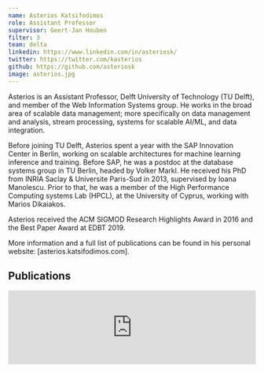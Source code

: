 ```yaml
---
name: Asterios Katsifodimos
role: Assistant Professor
supervisor: Geert-Jan Houben
filter: 3
team: delta
linkedin: https://www.linkedin.com/in/asteriosk/
twitter: https://twitter.com/kasterios
github: https://github.com/asteriosk
image: asterios.jpg
---
```


Asterios is an Assistant Professor, Delft University of Technology (TU Delft), and member of the Web Information Systems group. He works in the broad area of scalable data management; more specifically on data management and analysis, stream processing, systems for scalable AI/ML, and data integration.

Before joining TU Delft, Asterios spent a year with the SAP Innovation Center in Berlin, working on scalable architectures for machine learning inference and training. Before SAP, he was a postdoc at the database systems group in TU Berlin, headed by Volker Markl. He received his PhD from INRIA Saclay & Universite Paris-Sud in 2013, supervised by Ioana Manolescu. Prior to that, he was a member of the High Performance Computing systems Lab (HPCL), at the University of Cyprus, working with Marios Dikaiakos.

Asterios received the ACM SIGMOD Research Highlights Award in 2016 and the  Best Paper Award at EDBT 2019.

More information and a full list of publications can be found in his personal website: [asterios.katsifodimos.com].

## Publications

<style>iframe {width: 100%;  border: none;}</style><script src="https://d1rkab7tlqy5f1.cloudfront.net/Admin/pure-converter/js/iframeResizer.min.js"></script><iframe src="https://purexml.ewi.tudelft.nl/direct/tu/person/0eaea4e6-3dd3-42ee-9c39-b22dbfae6262" scrolling="no"></iframe><script>iFrameResize()</script>